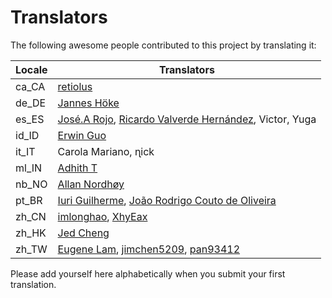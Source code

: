 # Translators

The following awesome people contributed to this project by translating it:

| Locale | Translators |
|--------|-------------|
| ca_CA  | [retiolus](https://github.com/retiolus) |
| de_DE  | [Jannes Höke](https://github.com/jh0ker) |
| es_ES  | [José.A Rojo](https://github.com/J4RV), [Ricardo Valverde Hernández](https://t.me/rivh1), Victor, Yuga |
| id_ID  | [Erwin Guo](https://www.facebook.com/erwinfransiscus) |
| it_IT  | Carola Mariano, ɳick |
| ml_IN  | [Adhith T](https://github.com/adhitht123) |
| nb_NO  | [Allan Nordhøy](https://github.com/comradekingu) |
| pt_BR  | [Iuri Guilherme](https://github.com/iuriguilherme), [João Rodrigo Couto de Oliveira](http://twitter.com/JoaoRodrigoJR) |
| zh_CN  | [imlonghao](https://github.com/imlonghao), [XhyEax](https://github.com/XhyEax) |
| zh_HK  | [Jed Cheng](https://www.facebook.com/profile.php?id=100002258388821) |
| zh_TW  | [Eugene Lam](https://www.facebook.com/eugenelam1118), [jimchen5209](https://www.youtube.com/user/jimchen5209), [pan93412](https://www.github.com/pan93412) |

Please add yourself here alphabetically when you submit your first translation.
